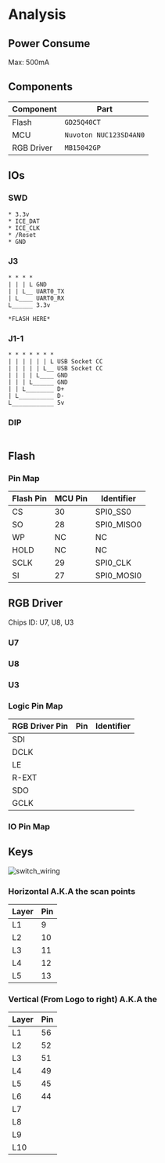 # Analysis

## Power Consume

Max: 500mA



## Components

| Component  | Part                   |
| ---------- | ---------------------- |
| Flash      | `GD25Q40CT`            |
| MCU        | `Nuvoton NUC123SD4AN0` |
| RGB Driver | `MB15042GP`            |



## IOs

### SWD

```
* 3.3v
* ICE_DAT
* ICE_CLK
* /Reset
* GND
```



### J3

```
* * * *
| | | L GND
| | L__ UART0_TX
| L____ UART0_RX
L______ 3.3v
			
*FLASH HERE*
```



### J1-1

```
* * * * * * *
| | | | | | L USB Socket CC
| | | | | L__ USB Socket CC
| | | | L____ GND
| | | L______ GND
| | L________ D+
| L__________ D-
L____________ 5v
```

### DIP

```
```



## Flash



### Pin Map

| Flash Pin | MCU Pin | Identifier |
| --------- | ------- | ---------- |
| CS        | 30      | SPI0_SS0   |
| SO        | 28      | SPI0_MISO0 |
| WP        | NC      | NC         |
| HOLD      | NC      | NC         |
| SCLK      | 29      | SPI0_CLK   |
| SI        | 27      | SPI0_MOSI0 |



## RGB Driver

Chips ID: U7, U8, U3

### U7

### U8

### U3

### Logic Pin Map

| RGB Driver Pin | Pin  | Identifier |
| -------------- | ---- | ---------- |
| SDI            |      |            |
| DCLK           |      |            |
| LE             |      |            |
| R-EXT          |      |            |
| SDO            |      |            |
| GCLK           |      |            |

### IO Pin Map



## Keys

![switch_wiring](C:\Users\LTY\Desktop\Becon65\switch_wiring.jpg)

### Horizontal A.K.A the scan points

| Layer | Pin  |
| ----- | ---- |
| L1    | 9    |
| L2    | 10   |
| L3    | 11   |
| L4    | 12   |
| L5    | 13   |

### Vertical (From Logo to right) A.K.A the 

| Layer | Pin  |
| ----- | ---- |
| L1    | 56   |
| L2    | 52   |
| L3    | 51   |
| L4    | 49   |
| L5    | 45   |
| L6    | 44   |
| L7    |      |
| L8    |      |
| L9    |      |
| L10   |      |

